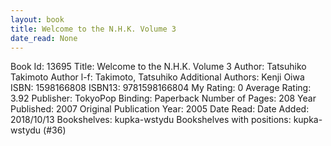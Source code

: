 ```yaml
---
layout: book
title: Welcome to the N.H.K. Volume 3
date_read: None
---
```


Book Id: 13695
Title: Welcome to the N.H.K. Volume 3
Author: Tatsuhiko Takimoto
Author l-f: Takimoto, Tatsuhiko
Additional Authors: Kenji Oiwa
ISBN: 1598166808
ISBN13: 9781598166804
My Rating: 0
Average Rating: 3.92
Publisher: TokyoPop
Binding: Paperback
Number of Pages: 208
Year Published: 2007
Original Publication Year: 2005
Date Read: 
Date Added: 2018/10/13
Bookshelves: kupka-wstydu
Bookshelves with positions: kupka-wstydu (#36)

